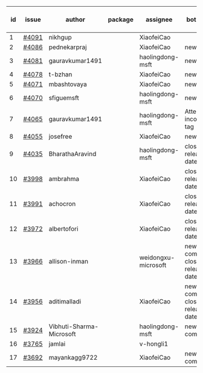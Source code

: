 | id | issue | author | package | assignee | bot advice | created date of issue | target release date | date from target |
| ------ | ------ | ------ | ------ | ------ | ------ | ------ | ------ | :-----: |
| 1 | [#4091](https://github.com/Azure/sdk-release-request/issues/4091) | nikhgup |  | XiaofeiCao |  | 04-26 |  | 0 |
| 2 | [#4086](https://github.com/Azure/sdk-release-request/issues/4086) | pednekarpraj |  | XiaofeiCao | new issue. | 04-25 | 05-26 |  |
| 3 | [#4081](https://github.com/Azure/sdk-release-request/issues/4081) | gauravkumar1491 |  | haolingdong-msft | new issue. | 04-24 | 05-26 |  |
| 4 | [#4078](https://github.com/Azure/sdk-release-request/issues/4078) | t-bzhan |  | XiaofeiCao | new issue. | 04-23 | 05-26 |  |
| 5 | [#4071](https://github.com/Azure/sdk-release-request/issues/4071) | mbashtovaya |  | XiaofeiCao | new issue. | 04-21 | 05-26 |  |
| 6 | [#4070](https://github.com/Azure/sdk-release-request/issues/4070) | sfiguemsft |  | haolingdong-msft | new issue. | 04-20 | 05-26 |  |
| 7 | [#4065](https://github.com/Azure/sdk-release-request/issues/4065) | gauravkumar1491 |  | haolingdong-msft | Attention to inconsistent tag | 04-18 | 05-26 |  |
| 8 | [#4055](https://github.com/Azure/sdk-release-request/issues/4055) | josefree |  | XiaofeiCao | new issue. | 04-18 | 05-26 |  |
| 9 | [#4035](https://github.com/Azure/sdk-release-request/issues/4035) | BharathaAravind |  | haolingdong-msft | close to release date.  | 04-12 | 04-28 | 1 |
| 10 | [#3998](https://github.com/Azure/sdk-release-request/issues/3998) | ambrahma |  | XiaofeiCao | close to release date.  | 03-27 | 04-28 | 1 |
| 11 | [#3991](https://github.com/Azure/sdk-release-request/issues/3991) | achocron |  | XiaofeiCao | close to release date.  | 03-24 | 04-28 | 1 |
| 12 | [#3972](https://github.com/Azure/sdk-release-request/issues/3972) | albertofori |  | XiaofeiCao | close to release date.  | 03-22 | 04-28 | 1 |
| 13 | [#3966](https://github.com/Azure/sdk-release-request/issues/3966) | allison-inman |  | weidongxu-microsoft | new comment. close to release date.  | 03-22 | 04-28 | 1 |
| 14 | [#3956](https://github.com/Azure/sdk-release-request/issues/3956) | aditimalladi |  | XiaofeiCao | new comment. close to release date.  | 03-21 | 04-28 | 1 |
| 15 | [#3924](https://github.com/Azure/sdk-release-request/issues/3924) | Vibhuti-Sharma-Microsoft |  | haolingdong-msft | new comment. | 03-10 | 05-04 |  |
| 16 | [#3765](https://github.com/Azure/sdk-release-request/issues/3765) | jamlai |  | v-hongli1 |  | 02-10 |  | 0 |
| 17 | [#3692](https://github.com/Azure/sdk-release-request/issues/3692) | mayankagg9722 |  | XiaofeiCao | new comment. | 01-24 | 02-24 |  |
